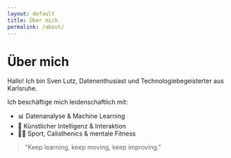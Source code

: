 ```yaml
---
layout: default
title: Über mich
permalink: /about/
---
```


# Über mich

Hallo! Ich bin Sven Lutz, Datenenthusiast und Technologiebegeisterter aus Karlsruhe.

Ich beschäftige mich leidenschaftlich mit:

- 📊 Datenanalyse & Machine Learning  
- 🧠 Künstlicher Intelligenz & Interaktion  
- 🧘‍♂️ Sport, Calisthenics & mentale Fitness

> "Keep learning, keep moving, keep improving."

